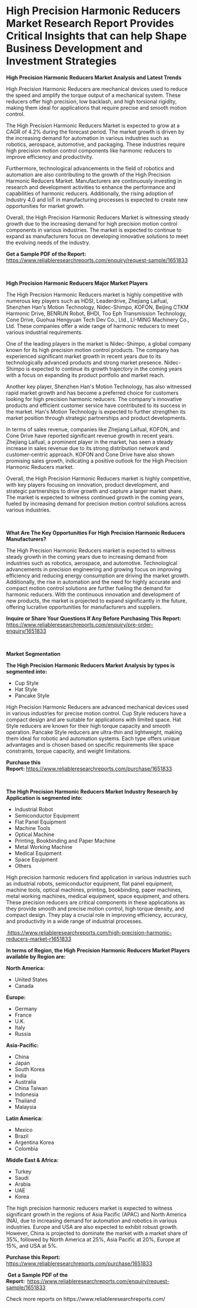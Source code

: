 <p><h1>High Precision Harmonic Reducers Market Research Report Provides Critical Insights that can help Shape Business Development and Investment Strategies</h1></p><p><strong>High Precision Harmonic Reducers Market Analysis and Latest Trends</strong></p>
<p><p>High Precision Harmonic Reducers are mechanical devices used to reduce the speed and amplify the torque output of a mechanical system. These reducers offer high precision, low backlash, and high torsional rigidity, making them ideal for applications that require precise and smooth motion control.</p><p>The High Precision Harmonic Reducers Market is expected to grow at a CAGR of 4.2% during the forecast period. The market growth is driven by the increasing demand for automation in various industries such as robotics, aerospace, automotive, and packaging. These industries require high precision motion control components like harmonic reducers to improve efficiency and productivity.</p><p>Furthermore, technological advancements in the field of robotics and automation are also contributing to the growth of the High Precision Harmonic Reducers Market. Manufacturers are continuously investing in research and development activities to enhance the performance and capabilities of harmonic reducers. Additionally, the rising adoption of Industry 4.0 and IoT in manufacturing processes is expected to create new opportunities for market growth.</p><p>Overall, the High Precision Harmonic Reducers Market is witnessing steady growth due to the increasing demand for high precision motion control components in various industries. The market is expected to continue to expand as manufacturers focus on developing innovative solutions to meet the evolving needs of the industry.</p></p>
<p><strong>Get a Sample PDF of the Report:&nbsp;</strong> <a href="https://www.reliableresearchreports.com/enquiry/request-sample/1651833">https://www.reliableresearchreports.com/enquiry/request-sample/1651833</a></p>
<p>&nbsp;</p>
<p><strong>High Precision Harmonic Reducers Major Market Players</strong></p>
<p><p>The High Precision Harmonic Reducers market is highly competitive with numerous key players such as HDSI, Leaderdrive, Zhejiang Laifual, Shenzhen Han's Motion Technology, Nidec-Shimpo, KOFON, Beijing CTKM Harmonic Drive, BENRUN Robot, BHDI, Too Eph Transmission Technology, Cone Drive, Guohua Hengyuan Tech Dev Co., Ltd., LI-MING Machinery Co., Ltd. These companies offer a wide range of harmonic reducers to meet various industrial requirements.</p><p>One of the leading players in the market is Nidec-Shimpo, a global company known for its high precision motion control products. The company has experienced significant market growth in recent years due to its technologically advanced products and strong market presence. Nidec-Shimpo is expected to continue its growth trajectory in the coming years with a focus on expanding its product portfolio and market reach.</p><p>Another key player, Shenzhen Han's Motion Technology, has also witnessed rapid market growth and has become a preferred choice for customers looking for high precision harmonic reducers. The company's innovative products and efficient customer service have contributed to its success in the market. Han's Motion Technology is expected to further strengthen its market position through strategic partnerships and product developments.</p><p>In terms of sales revenue, companies like Zhejiang Laifual, KOFON, and Cone Drive have reported significant revenue growth in recent years. Zhejiang Laifual, a prominent player in the market, has seen a steady increase in sales revenue due to its strong distribution network and customer-centric approach. KOFON and Cone Drive have also shown promising sales growth, indicating a positive outlook for the High Precision Harmonic Reducers market.</p><p>Overall, the High Precision Harmonic Reducers market is highly competitive, with key players focusing on innovation, product development, and strategic partnerships to drive growth and capture a larger market share. The market is expected to witness continued growth in the coming years, fueled by increasing demand for precision motion control solutions across various industries.</p></p>
<p>&nbsp;</p>
<p><strong>What Are The Key Opportunities For High Precision Harmonic Reducers Manufacturers?</strong></p>
<p><p>The High Precision Harmonic Reducers market is expected to witness steady growth in the coming years due to increasing demand from industries such as robotics, aerospace, and automotive. Technological advancements in precision engineering and growing focus on improving efficiency and reducing energy consumption are driving the market growth. Additionally, the rise in automation and the need for highly accurate and compact motion control solutions are further fueling the demand for harmonic reducers. With the continuous innovation and development of new products, the market is projected to expand significantly in the future, offering lucrative opportunities for manufacturers and suppliers.</p></p>
<p><strong>Inquire or Share Your Questions If Any Before Purchasing This Report:</strong> <a href="https://www.reliableresearchreports.com/enquiry/pre-order-enquiry/1651833">https://www.reliableresearchreports.com/enquiry/pre-order-enquiry/1651833</a></p>
<p>&nbsp;</p>
<p><strong>Market Segmentation</strong></p>
<p><strong>The High Precision Harmonic Reducers Market Analysis by types is segmented into:</strong></p>
<p><ul><li>Cup Style</li><li>Hat Style</li><li>Pancake Style</li></ul></p>
<p><p>High Precision Harmonic Reducers are advanced mechanical devices used in various industries for precise motion control. Cup Style reducers have a compact design and are suitable for applications with limited space. Hat Style reducers are known for their high torque capacity and smooth operation. Pancake Style reducers are ultra-thin and lightweight, making them ideal for robotic and automation systems. Each type offers unique advantages and is chosen based on specific requirements like space constraints, torque capacity, and weight limitations.</p></p>
<p><strong>Purchase this Report:&nbsp;</strong><a href="https://www.reliableresearchreports.com/purchase/1651833">https://www.reliableresearchreports.com/purchase/1651833</a></p>
<p>&nbsp;</p>
<p><strong>The High Precision Harmonic Reducers Market Industry Research by Application is segmented into:</strong></p>
<p><ul><li>Industrial Robot</li><li>Semiconductor Equipment</li><li>Flat Panel Equipment</li><li>Machine Tools</li><li>Optical Machine</li><li>Printing, Bookbinding and Paper Machine</li><li>Metal Working Machine</li><li>Medical Equipment</li><li>Space Equipment</li><li>Others</li></ul></p>
<p><p>High precision harmonic reducers find application in various industries such as industrial robots, semiconductor equipment, flat panel equipment, machine tools, optical machines, printing, bookbinding, paper machines, metal working machines, medical equipment, space equipment, and others. These precision reducers are critical components in these applications as they provide smooth and precise motion control, high torque density, and compact design. They play a crucial role in improving efficiency, accuracy, and productivity in a wide range of industrial processes.</p></p>
<p><a href="https://www.reliableresearchreports.com/high-precision-harmonic-reducers-market-r1651833">&nbsp;https://www.reliableresearchreports.com/high-precision-harmonic-reducers-market-r1651833</a></p>
<p><strong>In terms of Region, the High Precision Harmonic Reducers Market Players available by Region are:</strong></p>
<p>
    <p> <strong> North America: </strong>
        <ul>
            <li>United States</li>
            <li>Canada</li>
        </ul>
        </p> 
    <p> <strong> Europe: </strong>
        <ul>
            <li>Germany</li>
            <li>France</li>
            <li>U.K.</li>
            <li>Italy</li>
            <li>Russia</li>
        </ul>
        </p> 
    <p> <strong> Asia-Pacific: </strong>
        <ul>
            <li>China</li>
            <li>Japan</li>
            <li>South Korea</li>
            <li>India</li>
            <li>Australia</li>
            <li>China Taiwan</li>
            <li>Indonesia</li>
            <li>Thailand</li>
            <li>Malaysia</li>
        </ul>
        </p> 
    <p> <strong> Latin America: </strong>
        <ul>
            <li>Mexico</li>
            <li>Brazil</li>
            <li>Argentina Korea</li>
            <li>Colombia</li>
        </ul>
        </p> 
    <p> <strong> Middle East & Africa: </strong>
        <ul>
            <li>Turkey</li>
            <li>Saudi</li>
            <li>Arabia</li>
            <li>UAE</li>
            <li>Korea</li>
        </ul>
    </p>
    </p>
<p><p>The high precision harmonic reducers market is expected to witness significant growth in the regions of Asia Pacific (APAC) and North America (NA), due to increasing demand for automation and robotics in various industries. Europe and USA are also expected to exhibit robust growth. However, China is projected to dominate the market with a market share of 35%, followed by North America at 25%, Asia Pacific at 20%, Europe at 15%, and USA at 5%.</p></p>
<p><strong>Purchase this Report: </strong><a href="https://www.reliableresearchreports.com/purchase/1651833">https://www.reliableresearchreports.com/purchase/1651833</a></p>
<p>&nbsp;<strong>Get a Sample PDF of the Report:&nbsp;&nbsp;</strong><a href="https://www.reliableresearchreports.com/enquiry/request-sample/1651833">https://www.reliableresearchreports.com/enquiry/request-sample/1651833</a></p>
<p><strong></strong></p>
<p>Check more reports on https://www.reliableresearchreports.com/</p>